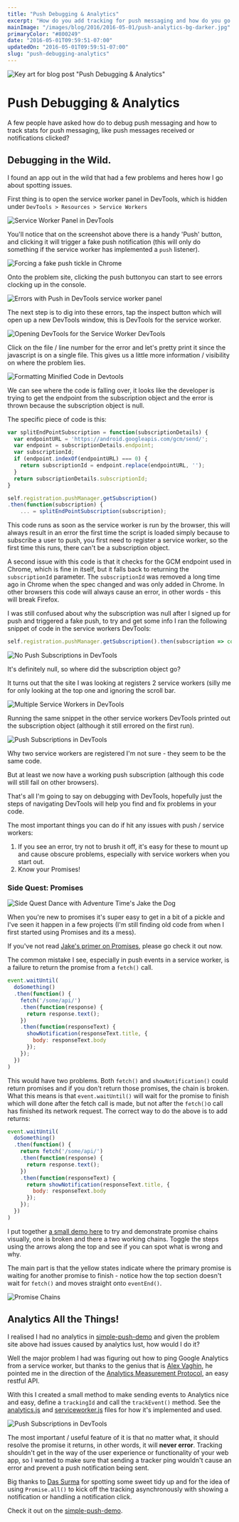 ```yaml
---
title: "Push Debugging & Analytics"
excerpt: "How do you add tracking for push messaging and how do you go about debugging push notifications?"
mainImage: "/images/blog/2016/2016-05-01/push-analytics-bg-darker.jpg"
primaryColor: "#800249"
date: "2016-05-01T09:59:51-07:00"
updatedOn: "2016-05-01T09:59:51-07:00"
slug: "push-debugging-analytics"
---
```

![Key art for blog post "Push Debugging & Analytics"](/images/blog/2016/2016-05-01/push-analytics-bg-darker.jpg)

# Push Debugging & Analytics

A few people have asked how do to debug push messaging and how to track stats for push messaging, like push messages received or notifications clicked?

## Debugging in the Wild.

I found an app out in the wild that had a few problems and heres how I go about spotting issues.

First thing is to open the service worker panel in DevTools, which is hidden under `DevTools > Resources > Service Workers`

![Service Worker Panel in DevTools](/images/blog/2016/2016-04-29/push-analytics-1.png "800")

You'll notice that on the screenshot above there is a handy 'Push' button, and clicking it will trigger a fake push notification (this will only do something if the service worker has implemented a `push` listener).

![Forcing a fake push tickle in Chrome](/images/blog/2016/2016-04-29/push-analytics-2.png "800")

Onto the problem site, clicking the push buttonyou can start to see errors clocking up in the console.

![Errors with Push in DevTools service worker panel](/images/blog/2016/2016-04-29/push-analytics-3.png "800")

The next step is to dig into these errors, tap the inspect button which will open up a new DevTools window, this is DevTools for the service worker.

![Opening DevTools for the Service Worker DevTools](/images/blog/2016/2016-04-29/push-analytics-4.png "800")

Click on the file / line number for the error and let's pretty print it since the javascript is on a single file. This gives us a little more information / visibility on where the problem lies.

![Formatting Minified Code in Devtools](/images/blog/2016/2016-04-29/push-analytics-5.png "800")

We can see where the code is falling over, it looks like the developer is trying to get the endpoint from the subscription object and the error is thrown because the subscription object is null.

The specific piece of code is this:

```javascript
var splitEndPointSubscription = function(subscriptionDetails) {
  var endpointURL = 'https://android.googleapis.com/gcm/send/';
  var endpoint = subscriptionDetails.endpoint;
  var subscriptionId;
  if (endpoint.indexOf(endpointURL) === 0) {
    return subscriptionId = endpoint.replace(endpointURL, '');
  }
  return subscriptionDetails.subscriptionId;
}

self.registration.pushManager.getSubscription()
.then(function(subscription) {
    ... = splitEndPointSubscription(subscription);
```

This code runs as soon as the service worker is run by the browser, this will always result in an error the first time the script is loaded simply because to subscribe a user to push, you first need to register a service worker, so the first time this runs, there can't be a subscription object.

A second issue with this code is that it checks for the GCM endpoint used in Chrome, which is fine in itself, but it falls back to returning the `subscriptionId` parameter. The `subscriptionId` was removed a long time ago in Chrome when the spec changed and was only added in Chrome. In other browsers this code will always cause an error, in other words - this will break Firefox.

I was still confused about why the subscription was null after I signed up for push and triggered a fake push, to try and get some info I ran the following snippet of code in the service workers DevTools:

```javascript
self.registration.pushManager.getSubscription().then(subscription => console.log(subscription));
```

![No Push Subscriptions in DevTools](/images/blog/2016/2016-04-29/push-analytics-6.png "800")

It's definitely null, so where did the subscription object go?

It turns out that the site I was looking at registers 2 service workers (silly me for only looking at the top one and ignoring the scroll bar.

![Multiple Service Workers in DevTools](/images/blog/2016/2016-04-29/push-analytics-7.png "800")

Running the same snippet in the other service workers DevTools printed out the subscription object (although it still errored on the first run).

![Push Subscriptions in DevTools](/images/blog/2016/2016-04-29/push-analytics-8.png "800")

Why two service workers are registered I'm not sure - they seem to be the same code.

But at least we now have a working push subscription (although this code will still fail on other browsers).

That's all I'm going to say on debugging with DevTools, hopefully just the steps of navigating DevTools will help you find and fix problems in your code.

The most important things you can do if hit any issues with push / service workers:

1. If you see an error, try not to brush it off, it's easy for these to mount up and cause obscure problems, especially with service workers when you start out.
1. Know your Promises!

### Side Quest: Promises

![Side Quest Dance with Adventure Time's Jake the Dog](/images/blog/2016/2016-04-29/at-jake-dancing.gif)

When you're new to promises it's super easy to get in a bit of a pickle and I've seen it happen in a few projects (I'm still finding old code from when I first started using Promises and its a mess).

If you've not read [Jake's primer on Promises](https://developers.google.com/web/fundamentals/primers/promises/), please go check it out now.

The common mistake I see, especially in push events in a service worker, is a failure to return the promise from a `fetch()` call.

```javascript
event.waitUntil(
  doSomething()
  .then(function() {
    fetch('/some/api/')
    .then(function(response) {
      return response.text();
    })
    .then(function(responseText) {
      showNotification(responseText.title, {
        body: responseText.body
      });
    });
  })
)
```

This would have two problems. Both `fetch()` and `showNotification()` could return promises and if you don't return those promises, the chain is broken. What this means is that `event.waitUntil()` will wait for the promise to finish which will done after the fetch call is made, but not after the `fetch()`o call has finished its network request. The correct way to do the above is to add returns:

```javascript
event.waitUntil(
  doSomething()
  .then(function() {
    return fetch('/some/api/')
    .then(function(response) {
      return response.text();
    })
    .then(function(responseText) {
      return showNotification(responseText.title, {
        body: responseText.body
      });
    });
  })
)
```

I put together [a small demo here](http://bit.ly/1Ww2hRb) to try and demonstrate promise chains visually, one is broken and there a two working chains. Toggle the steps using the arrows along the top and see if you can spot what is wrong and why.

The main part is that the yellow states indicate where the primary promise is waiting for another promise to finish - notice how the top section doesn't wait for `fetch()` and moves straight onto `eventEnd()`.

![Promise Chains](/images/blog/2016/2016-04-29/promise-chains.png "800")

## Analytics All the Things!

I realised I had no analytics in [simple-push-demo](https://gauntface.github.io/simple-push-demo/) and given the problem site above had issues caused by analytics lust, how would I do it?

Well the major problem I had was figuring out how to ping Google Analytics from a service worker, but thanks to the genius that is [Alex Vaghin](https://twitter.com/crhym3), he pointed me in the direction of the [Analytics Measurement Protocol](https://developers.google.com/analytics/devguides/collection/protocol/v1/reference), an easy restful API.

With this I created a small method to make sending events to Analytics nice and easy, define a `trackingId` and call the `trackEvent()` method. See the [analytics.js](https://github.com/gauntface/simple-push-demo/blob/10f8cef6e4a1e3069926602fa301a295ed9d7812/src/scripts/analytics.js) and [serviceworker.js](https://github.com/gauntface/simple-push-demo/blob/10f8cef6e4a1e3069926602fa301a295ed9d7812/src/service-worker.js) files for how it's implemented and used.

![Push Subscriptions in DevTools](/images/blog/2016/2016-04-29/push-analytics-with-events.png "800")

The most important / useful feature of it is that no matter what, it should resolve the promise it returns, in other words, it will **never error**. Tracking shouldn't get in the way of the user experience or functionality of your web app, so I wanted to make sure that sending a tracker ping wouldn't cause an error and prevent a push notification being sent.

Big thanks to [Das Surma](https://twitter.com/dassurma) for spotting some sweet tidy up and for the idea of using `Promise.all()` to kick off the tracking asynchronously with showing a notification or handling a notification click.

Check it out on the [simple-push-demo](https://github.com/gauntface/simple-push-demo).
